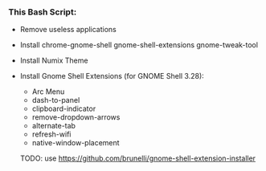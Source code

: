 
### This Bash Script:
* Remove useless applications
* Install chrome-gnome-shell gnome-shell-extensions gnome-tweak-tool
* Install Numix Theme
* Install Gnome Shell Extensions (for GNOME Shell 3.28):
  * Arc Menu
  * dash-to-panel
  * clipboard-indicator
  * remove-dropdown-arrows
  * alternate-tab
  * refresh-wifi
  * native-window-placement
  
  
  
  TODO: use https://github.com/brunelli/gnome-shell-extension-installer